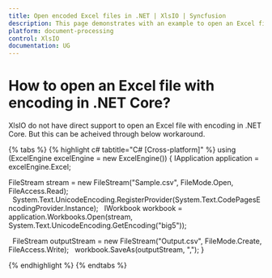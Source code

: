 ```yaml
---
title: Open encoded Excel files in .NET | XlsIO | Syncfusion
description: This page demonstrates with an example to open an Excel file with encoding in .NET Core using Syncfusion .NET Excel library (XlsIO).
platform: document-processing
control: XlsIO
documentation: UG
---
```


# How to open an Excel file with encoding in .NET Core?

XlsIO do not have direct support to open an Excel file with encoding in .NET Core. But this can be acheived through below workaround.

{% tabs %}
{% highlight c# tabtitle="C# [Cross-platform]" %}
using (ExcelEngine excelEngine = new ExcelEngine())
{
  IApplication application = excelEngine.Excel;

  FileStream stream = new FileStream("Sample.csv", FileMode.Open, FileAccess.Read);
  System.Text.UnicodeEncoding.RegisterProvider(System.Text.CodePagesEncodingProvider.Instance);
  IWorkbook workbook = application.Workbooks.Open(stream, System.Text.UnicodeEncoding.GetEncoding("big5"));

  FileStream outputStream = new FileStream("Output.csv", FileMode.Create, FileAccess.Write);
  workbook.SaveAs(outputStream, ",");
}

{% endhighlight %}
{% endtabs %}
